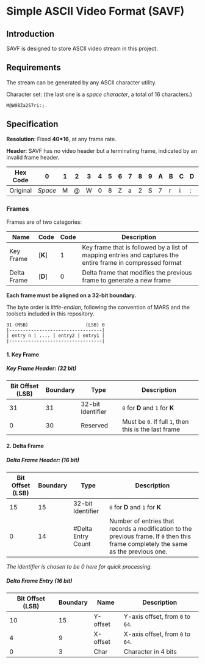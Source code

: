 # Simple ASCII Video Format (SAVF)

## Introduction

SAVF is designed to store ASCII video stream in this project.

## Requirements

The stream can be generated by any ASCII character utility.

Character set: (the last one is a *space character*, a total of 16 characters.)

```
M@W08Za2S7ri:;. 
```



## Specification

**Resolution**: Fixed **40*16**, at any frame rate.

**Header**: SAVF has no video header but a terminating frame, indicated by an invalid frame header.



| Hex Code | 0       | 1    | 2    | 3    | 4    | 5    | 6    | 7    | 8    | 9    | A    | B    | C    | D    | E    | F    |
| -------- | ------- | ---- | ---- | ---- | ---- | ---- | ---- | ---- | ---- | ---- | ---- | ---- | ---- | ---- | ---- | ---- |
| Original | *Space* | M    | @    | W    | 0    | 8    | Z    | a    | 2    | S    | 7    | r    | i    | :    | ;    | .    |





### Frames

Frames are of two categories:

| Name        | Code    | Code | Description                                                  |
| ----------- | ------- | ---- | ------------------------------------------------------------ |
| Key Frame   | [**K**] | 1    | Key frame that is followed by a list of mapping entries and captures the entire frame in compressed format |
| Delta Frame | [**D**] | 0    | Delta frame that modifies the previous frame to generate a new frame |

**Each frame must be aligned on a 32-bit boundary.**

The byte order is *little-endian*, following the convention of MARS and the toolsets included in this repository.

```
31 (MSB)                     (LSB) 0
|----------------------------------|
| entry n | .... | entry2 | entry1 |
|----------------------------------|
```



#### 1. Key Frame

##### Key Frame Header:  (32 bit)

| Bit Offset (LSB) | Boundary | Type              | Description                                           |
| ---------------- | -------- | ----------------- | ----------------------------------------------------- |
| 31               | 31       | 32-bit Identifier | `0` for **D** and `1` for **K**                       |
| 0                | 30       | Reserved          | Must be `0`. If full `1`, then this is the last frame |



#### 2. Delta Frame

##### Delta Frame Header: (16 bit)

| Bit Offset (LSB) | Boundary | Type               | Description                                                  |
| ---------------- | -------- | ------------------ | ------------------------------------------------------------ |
| 15               | 15       | 32-bit Identifier  | `0` for **D** and `1` for **K**                              |
| 0                | 14       | #Delta Entry Count | Number of entries that records a modification to the previous frame. If `0` then this frame completely the same as the previous one. |

*The identifier is chosen to be 0 here for quick processing.*



##### Delta Frame Entry  (16 bit)

| Bit Offset (LSB) | Boundary | Name     | Description                      |
| ---------------- | -------- | -------- | -------------------------------- |
| 10               | 15       | Y-offset | Y-axis offset, from `0` to `64`. |
| 4                | 9        | X-offset | X-axis offset, from `0` to `64`. |
| 0                | 3        | Char     | Character in 4 bits              |

